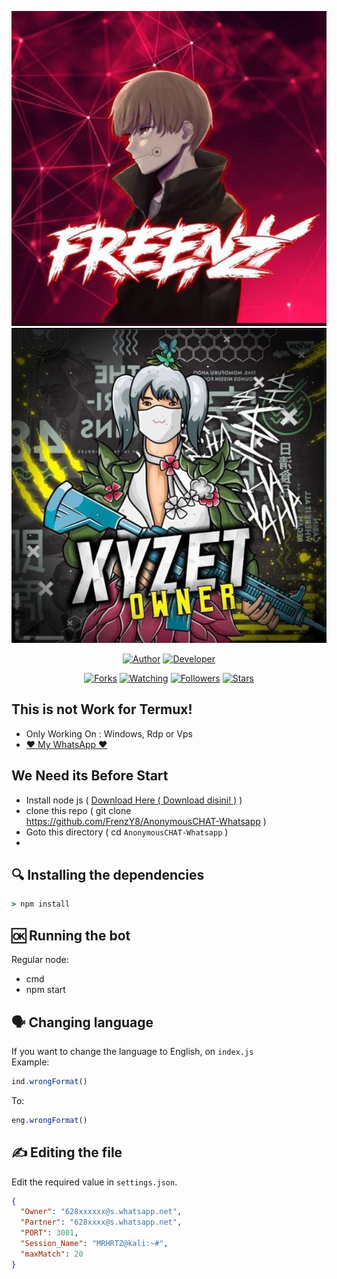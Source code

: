 <p align="center">
<img src="./screenshot/ss.jpg"/>
<a align="center">
<img src="./screenshot/xy.jpg"/>
<p align="center">
<!-- <h1>ANONYMOUS CHAT BOT</h1> -->
</p>
<p align="center">
<a href="https://github.com/FrenzYSG"><img title="Author" src="https://img.shields.io/badge/Author-FrenzYSG-red.svg?style=for-the-badge&logo=github"></a>
<a
<a href="https://github.com/MRHRTZ"><img title="Developer" src="https://img.shields.io/badge/Developer-MRHRTZ-red.svg?style=for-the-badge&logo=github"></a>
</p>
<p align="center">
<a href="https://github.com/MRHRTZ/Anon-Chat/network/members"><img title="Forks" src="https://img.shields.io/github/forks/MRHRTZ/Anon-Chat?color=red&style=flat-square"></a>
<a href="https://github.com/MRHRTZ/Anon-Chat/watchers"><img title="Watching" src="https://img.shields.io/github/watchers/MRHRTZ/Anon-Chat?label=Watchers&color=blue&style=flat-square"></a>
<a href="https://github.com/MRHRTZ/Anon-Chat"><img title="Followers" src="https://img.shields.io/github/followers/MRHRTZ?color=blue&style=flat-square"></a>
<a href="https://github.com/MRHRTZ/Anon-Chat/stargazers/"><img title="Stars" src="https://img.shields.io/github/stars/MRHRTZ/Anon-Chat?color=red&style=flat-square"></a>
</p>

## This is not Work for Termux!
- Only Working On : Windows, Rdp or Vps
- [❤️ My WhatsApp ❤️](wa.me6285283200715)
## We Need its Before Start

- Install node js ( <a href="https://nodejs.org/en/download/">Download Here ( Download disini! )</a> )
- clone this repo ( git clone https://github.com/FrenzY8/AnonymousCHAT-Whatsapp )
- Goto this directory ( cd ``AnonymousCHAT-Whatsapp`` )
- 
## 🔍 Installing the dependencies
```cmd
> npm install
```

## 🆗 Running the bot
Regular node:
- cmd
- npm start

## 🗣️ Changing language
If you want to change the language to English, on `index.js`   
Example:
```js
ind.wrongFormat()
```
To:
```js
eng.wrongFormat()
```

## ✍️ Editing the file
Edit the required value in `settings.json`.
```json
{
  "Owner": "628xxxxxx@s.whatsapp.net",
  "Partner": "628xxxx@s.whatsapp.net",  
  "PORT": 3001,
  "Session_Name": "MRHRTZ@kali:~#",
  "maxMatch": 20
}
